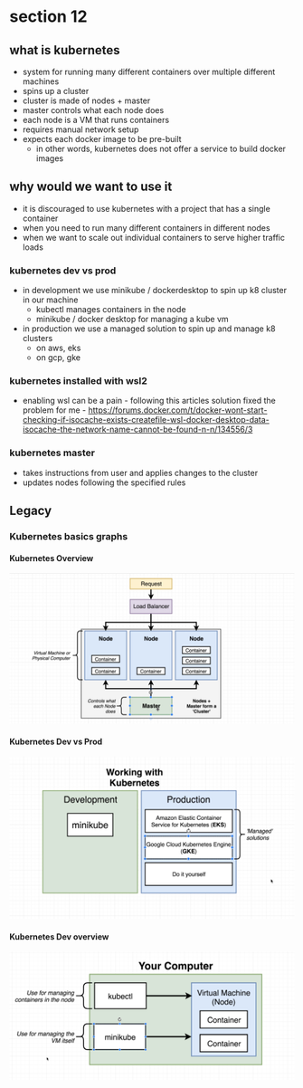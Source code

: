 # section 12 

## what is kubernetes
- system for running many different containers over multiple different machines
- spins up a cluster
- cluster is made of nodes + master
- master controls what each node does
- each node is a VM that runs containers
- requires manual network setup
- expects each docker image to be pre-built
  - in other words, kubernetes does not offer a service to build docker images

## why would we want to use it
- it is discouraged to use kubernetes with a project that has a single container
- when you need to run many different containers in different nodes
- when we want to scale out individual containers to serve higher traffic loads

### kubernetes dev vs prod
- in development we use minikube / dockerdesktop to spin up k8 cluster in our machine
  - kubectl manages containers in the node
  - minikube / docker desktop for managing a kube vm
- in production we use a managed solution to spin up and manage k8 clusters
  - on aws, eks
  - on gcp, gke

### kubernetes installed with wsl2
- enabling wsl can be a pain - following this articles solution fixed the problem for me - https://forums.docker.com/t/docker-wont-start-checking-if-isocache-exists-createfile-wsl-docker-desktop-data-isocache-the-network-name-cannot-be-found-n-n/134556/3

### kubernetes master
- takes instructions from user and applies changes to the cluster
- updates nodes following the specified rules























## Legacy

### Kubernetes basics graphs

#### Kubernetes Overview
![Kubernetes Overview](images/2019-11-17_13h52_22.jpg)

#### Kubernetes Dev vs Prod
![Kubernetes Dev vs Prod](images\2019-11-17_14h08_57.jpg)

#### Kubernetes Dev overview
![Kubernetes Dev overview](images\2019-11-17_14h09_19.jpg)